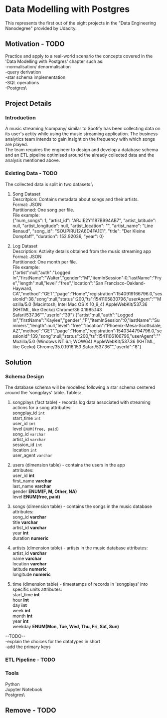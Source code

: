 # Data Modelling with Postgres

This represents the first out of the eight projects in the "Data Engineering Nanodegree" provided by Udacity.

## Motivation - TODO
Practice and apply to a real-world scenario the concepts covered in the 'Data Modelling with Postgres' chapter such as:\
-normalisation/ denormalisation\
-query derivation\
-star schema implementation\
-SQL operations\
-Postgres\

## Project Details
### Introduction
A music streaming /company/ similar to Spotify has been collecting data on its user's actity while using the music streaming application. The business analytics team intends to gain insight on the frequency with which songs are played.\
The team requires the engineer to design and develop a database schema and an ETL pipeline optimised around the already collected data and the analysis mentioned above.

### Existing Data - TODO
The collected data is split in two datasets:\

1. Song Dataset\
Descritpion: Contains metadata about songs and their artists.\
Format: JSON\
Partitioned: One song per file.\
File example:\
  {"num_songs": 1, "artist_id": "ARJIE2Y1187B994AB7", "artist_latitude": null, "artist_longitude": null, "artist_location": "", "artist_name": "Line Renaud", "song_id": "SOUPIRU12A6D4FA1E1", "title": "Der Kleine Dompfaff", "duration": 152.92036, "year": 0}

2. Log Dataset\
Description: Activity details obtained from the music streaming app\
Format: JSON\
Partitioned: One month per file.\
File example:\
  {"artist":null,"auth":"Logged In","firstName":"Walter","gender":"M","itemInSession":0,"lastName":"Frye","length":null,"level":"free","location":"San Francisco-Oakland-Hayward, CA","method":"GET","page":"Home","registration":1540919166796.0,"sessionId":38,"song":null,"status":200,"ts":1541105830796,"userAgent":"\"Mozilla\/5.0 (Macintosh; Intel Mac OS X 10_9_4) AppleWebKit\/537.36 (KHTML, like Gecko) Chrome\/36.0.1985.143 Safari\/537.36\"","userId":"39"}
  {"artist":null,"auth":"Logged In","firstName":"Kaylee","gender":"F","itemInSession":0,"lastName":"Summers","length":null,"level":"free","location":"Phoenix-Mesa-Scottsdale, AZ","method":"GET","page":"Home","registration":1540344794796.0,"sessionId":139,"song":null,"status":200,"ts":1541106106796,"userAgent":"\"Mozilla\/5.0 (Windows NT 6.1; WOW64) AppleWebKit\/537.36 (KHTML, like Gecko) Chrome\/35.0.1916.153 Safari\/537.36\"","userId":"8"}


## Solution
### Schema Design
The database schema will be modelled following a star schema centered around the 'songplays' table.
Tables:
1. songplays (fact table) - records log data associated with streaming actions for a song
attributes:\
songplay_id   `int`\
start_time    `int`\
user_id       `int`\
level         `ENUM(free, paid)`\
song_id       `varchar`\
artist_id     `varchar`\
session_id    `int`\
location      `int`\
user_agent    `varchar`

2. users (dimension table) - contains the users in the app\
attributes:\
user_id       **int**\
first_name    **varchar**\
last_name     **varchar**\
gender        **ENUM(F, M, Other, NA)**\
level         **ENUM(free, paid)**

3. songs (dimension table) - contains the songs in the music database\
attributes:\
song_id       **varchar**\
title         **varchar**\
artist_id     **varchar**\
year          **int**\
duration      **numeric**

4. artists (dimension table) - artists in the music database
attributes: \
artist_id     **varchar**\
name          **varchar**\
location      **varchar**\
latitude      **numeric**\
longitude     **numeric**

5. time (dimension table) - timestamps of records in 'songplays' into specific units
attributes:\
start_time    **int**\
hour          **int**\
day           **int**\
week          **int**\
month         **int**\
year          **int**\
weekday       **ENUM(Mon, Tue, Wed, Thu, Fri, Sat, Sun)**


--TODO--\
-explain the choices for the datatypes in short\
-add the primary keys

### ETL Pipeline - TODO


### Tools
Python\
Jupyter Notebook\
Postgres\



## Remove - TODO

